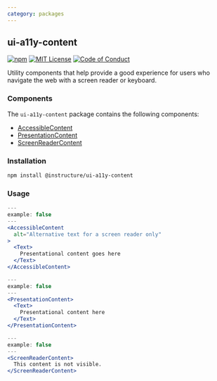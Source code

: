 ```yaml
---
category: packages
---
```


## ui-a11y-content

[![npm][npm]][npm-url]
[![MIT License][license-badge]][license]
[![Code of Conduct][coc-badge]][coc]

Utility components that help provide a good experience for users who navigate the web with a screen reader or keyboard.

### Components

The `ui-a11y-content` package contains the following components:

- [AccessibleContent](#AccessibleContent)
- [PresentationContent](#PresentationContent)
- [ScreenReaderContent](#ScreenReaderContent)

### Installation

```sh
npm install @instructure/ui-a11y-content
```

### Usage

```jsx
---
example: false
---
<AccessibleContent
  alt="Alternative text for a screen reader only"
>
  <Text>
    Presentational content goes here
  </Text>
</AccessibleContent>
```

```jsx
---
example: false
---
<PresentationContent>
  <Text>
    Presentational content here
  </Text>
</PresentationContent>
```

```jsx
---
example: false
---
<ScreenReaderContent>
  This content is not visible.
</ScreenReaderContent>
```

[npm]: https://img.shields.io/npm/v/@instructure/ui-a11y-content.svg
[npm-url]: https://npmjs.com/package/@instructure/ui-a11y-content
[license-badge]: https://img.shields.io/npm/l/instructure-ui.svg?style=flat-square
[license]: https://github.com/instructure/instructure-ui/blob/master/LICENSE.md
[coc-badge]: https://img.shields.io/badge/code%20of-conduct-ff69b4.svg?style=flat-square
[coc]: https://github.com/instructure/instructure-ui/blob/master/CODE_OF_CONDUCT.md
